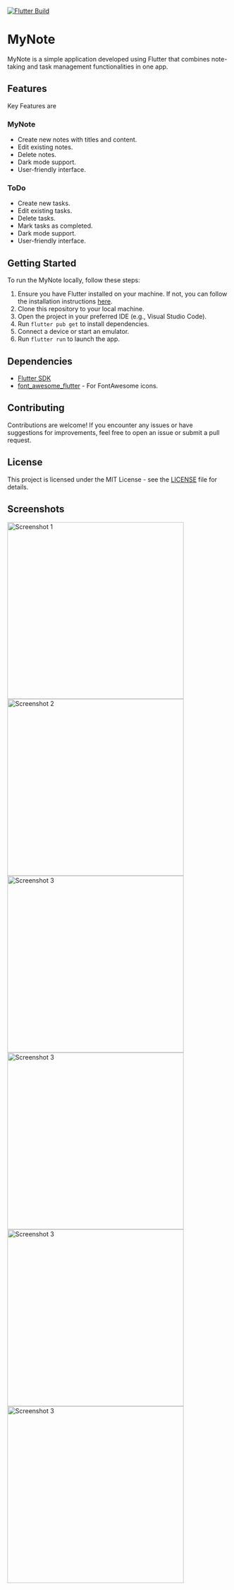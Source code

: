 [![Flutter Build](https://github.com/Syipmong/todo_app/actions/workflows/main.yml/badge.svg)](https://github.com/Syipmong/todo_app/actions/workflows/main.yml)

# MyNote

MyNote is a simple application developed using Flutter that combines note-taking and task management functionalities in one app.

## Features

Key Features are

### MyNote

- Create new notes with titles and content.
- Edit existing notes.
- Delete notes.
- Dark mode support.
- User-friendly interface.

### ToDo

- Create new tasks.
- Edit existing tasks.
- Delete tasks.
- Mark tasks as completed.
- Dark mode support.
- User-friendly interface.


## Getting Started

To run the MyNote locally, follow these steps:

1. Ensure you have Flutter installed on your machine. If not, you can follow the installation instructions [here](https://flutter.dev/docs/get-started/install).
2. Clone this repository to your local machine.
3. Open the project in your preferred IDE (e.g., Visual Studio Code).
4. Run `flutter pub get` to install dependencies.
5. Connect a device or start an emulator.
6. Run `flutter run` to launch the app.

## Dependencies

- [Flutter SDK](https://flutter.dev/)
- [font_awesome_flutter](https://pub.dev/packages/font_awesome_flutter) - For FontAwesome icons.

## Contributing

Contributions are welcome! If you encounter any issues or have suggestions for improvements, feel free to open an issue or submit a pull request.

## License

This project is licensed under the MIT License - see the [LICENSE](LICENSE) file for details.



## Screenshots

<img src="readme/images/Screenshot_20240210-090459.jpg" alt="Screenshot 1" width="400"/> <img src="readme/images/Screenshot_20240210-090510.jpg" alt="Screenshot 2" width="400"/>
<img src="readme/images/Screenshot_20240210-090518.jpg" alt="Screenshot 3" width="400"/> <img src="readme/images/Screenshot_20240210-101219.jpg" alt="Screenshot 3" width="400"/>
<img src="readme/images/Screenshot_20240210-101225.jpg" alt="Screenshot 3" width="400"/> <img src="readme/images/Screenshot_20240210-101258.jpg" alt="Screenshot 3" width="400"/>


